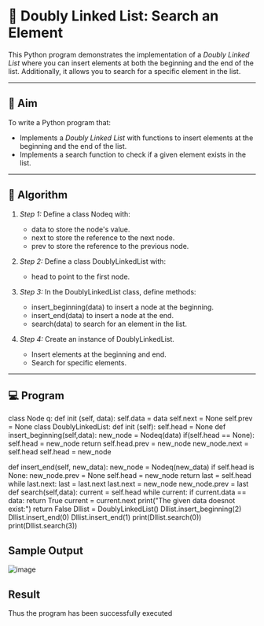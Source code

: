 # 📝 Doubly Linked List: Search an Element

This Python program demonstrates the implementation of a *Doubly Linked List* where you can insert elements at both the beginning and the end of the list. Additionally, it allows you to search for a specific element in the list.

---

## 🎯 Aim

To write a Python program that:
- Implements a *Doubly Linked List* with functions to insert elements at the beginning and the end of the list.
- Implements a search function to check if a given element exists in the list.

---

## 🧠 Algorithm

1. *Step 1:* Define a class Nodeq with:
   - data to store the node's value.
   - next to store the reference to the next node.
   - prev to store the reference to the previous node.

2. *Step 2:* Define a class DoublyLinkedList with:
   - head to point to the first node.

3. *Step 3:* In the DoublyLinkedList class, define methods:
   - insert_beginning(data) to insert a node at the beginning.
   - insert_end(data) to insert a node at the end.
   - search(data) to search for an element in the list.

4. *Step 4:* Create an instance of DoublyLinkedList.
   - Insert elements at the beginning and end.
   - Search for specific elements.

---

## 💻 Program

class Node q:
def init (self, data): 
   self.data = data 
   self.next = None 
   self.prev = None
class DoublyLinkedList: 
   def init (self):
      self.head = None
   def insert_beginning(self,data): 
      new_node = Nodeq(data) 
      if(self.head == None):
         self.head = new_node 
         return
      self.head.prev = new_node 
      new_node.next = self.head 
      self.head = new_node

def insert_end(self, new_data): 
      new_node = Nodeq(new_data) 
      if self.head is None:
         new_node.prev = None 
         self.head = new_node 
         return
      last = self.head 
while last.next:
      last = last.next 
      last.next = new_node 
      new_node.prev = last
def search(self,data): 
      current = self.head 
while current:
      if current.data == data: 
         return True
      current = current.next
print("The given data doesnot exist:") 
      return False
Dllist = DoublyLinkedList() 
Dllist.insert_beginning(2) 
Dllist.insert_end(0) 
Dllist.insert_end(1) 
print(Dllist.search(0)) 
print(Dllist.search(3))

## Sample Output
![image](https://github.com/user-attachments/assets/c33c09b5-84d2-4382-a1e9-b8522a49b7eb)

## Result
Thus the program has been successfully executed
